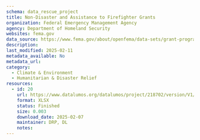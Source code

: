 ```yaml
---
schema: data_rescue_project 
title: Non-Disaster and Assistance to Firefighter Grants
organization: Federal Emergency Management Agency
agency: Department of Homeland Security
websites: fema.gov
data_source: https://www.fema.gov/about/openfema/data-sets/grant-programs-directorate-preparedness-non-disasterassistance-firefighter-grants
description: 
last_modified: 2025-02-11
metadata_available: No
metadata_url: 
category:
  - Climate & Environment 
  - Humanitarian & Disaster Relief 
resources:
  - id: 20
    url: https://www.datalumos.org/datalumos/project/218702/version/V1/view
    format: XLSX
    status: Finished
    size: 0.003
    download_date: 2025-02-07
    maintainer: DRP, DL
    notes: 
---
```

